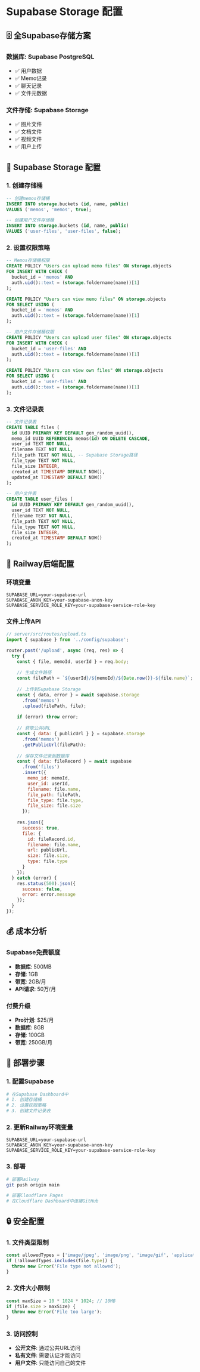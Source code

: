 # Supabase Storage 配置

## 🗄️ 全Supabase存储方案

### 数据库: Supabase PostgreSQL
- ✅ 用户数据
- ✅ Memo记录
- ✅ 聊天记录
- ✅ 文件元数据

### 文件存储: Supabase Storage
- ✅ 图片文件
- ✅ 文档文件
- ✅ 视频文件
- ✅ 用户上传

## 📁 Supabase Storage 配置

### 1. 创建存储桶
```sql
-- 创建memos存储桶
INSERT INTO storage.buckets (id, name, public) 
VALUES ('memos', 'memos', true);

-- 创建用户文件存储桶
INSERT INTO storage.buckets (id, name, public) 
VALUES ('user-files', 'user-files', false);
```

### 2. 设置权限策略
```sql
-- Memos存储桶权限
CREATE POLICY "Users can upload memo files" ON storage.objects
FOR INSERT WITH CHECK (
  bucket_id = 'memos' AND 
  auth.uid()::text = (storage.foldername(name))[1]
);

CREATE POLICY "Users can view memo files" ON storage.objects
FOR SELECT USING (
  bucket_id = 'memos' AND 
  auth.uid()::text = (storage.foldername(name))[1]
);

-- 用户文件存储桶权限
CREATE POLICY "Users can upload user files" ON storage.objects
FOR INSERT WITH CHECK (
  bucket_id = 'user-files' AND 
  auth.uid()::text = (storage.foldername(name))[1]
);

CREATE POLICY "Users can view own files" ON storage.objects
FOR SELECT USING (
  bucket_id = 'user-files' AND 
  auth.uid()::text = (storage.foldername(name))[1]
);
```

### 3. 文件记录表
```sql
-- 文件记录表
CREATE TABLE files (
  id UUID PRIMARY KEY DEFAULT gen_random_uuid(),
  memo_id UUID REFERENCES memos(id) ON DELETE CASCADE,
  user_id TEXT NOT NULL,
  filename TEXT NOT NULL,
  file_path TEXT NOT NULL, -- Supabase Storage路径
  file_type TEXT NOT NULL,
  file_size INTEGER,
  created_at TIMESTAMP DEFAULT NOW(),
  updated_at TIMESTAMP DEFAULT NOW()
);

-- 用户文件表
CREATE TABLE user_files (
  id UUID PRIMARY KEY DEFAULT gen_random_uuid(),
  user_id TEXT NOT NULL,
  filename TEXT NOT NULL,
  file_path TEXT NOT NULL,
  file_type TEXT NOT NULL,
  file_size INTEGER,
  created_at TIMESTAMP DEFAULT NOW()
);
```

## 🔧 Railway后端配置

### 环境变量
```
SUPABASE_URL=your-supabase-url
SUPABASE_ANON_KEY=your-supabase-anon-key
SUPABASE_SERVICE_ROLE_KEY=your-supabase-service-role-key
```

### 文件上传API
```javascript
// server/src/routes/upload.ts
import { supabase } from '../config/supabase';

router.post('/upload', async (req, res) => {
  try {
    const { file, memoId, userId } = req.body;
    
    // 生成文件路径
    const filePath = `${userId}/${memoId}/${Date.now()}-${file.name}`;
    
    // 上传到Supabase Storage
    const { data, error } = await supabase.storage
      .from('memos')
      .upload(filePath, file);
    
    if (error) throw error;
    
    // 获取公共URL
    const { data: { publicUrl } } = supabase.storage
      .from('memos')
      .getPublicUrl(filePath);
    
    // 保存文件记录到数据库
    const { data: fileRecord } = await supabase
      .from('files')
      .insert({
        memo_id: memoId,
        user_id: userId,
        filename: file.name,
        file_path: filePath,
        file_type: file.type,
        file_size: file.size
      });
    
    res.json({
      success: true,
      file: {
        id: fileRecord.id,
        filename: file.name,
        url: publicUrl,
        size: file.size,
        type: file.type
      }
    });
  } catch (error) {
    res.status(500).json({
      success: false,
      error: error.message
    });
  }
});
```

## 💰 成本分析

### Supabase免费额度
- **数据库**: 500MB
- **存储**: 1GB
- **带宽**: 2GB/月
- **API请求**: 50万/月

### 付费升级
- **Pro计划**: $25/月
- **数据库**: 8GB
- **存储**: 100GB
- **带宽**: 250GB/月

## 🚀 部署步骤

### 1. 配置Supabase
```bash
# 在Supabase Dashboard中
# 1. 创建存储桶
# 2. 设置权限策略
# 3. 创建文件记录表
```

### 2. 更新Railway环境变量
```
SUPABASE_URL=your-supabase-url
SUPABASE_ANON_KEY=your-supabase-anon-key
SUPABASE_SERVICE_ROLE_KEY=your-supabase-service-role-key
```

### 3. 部署
```bash
# 部署Railway
git push origin main

# 部署Cloudflare Pages
# 在Cloudflare Dashboard中连接GitHub
```

## 🔒 安全配置

### 1. 文件类型限制
```javascript
const allowedTypes = ['image/jpeg', 'image/png', 'image/gif', 'application/pdf'];
if (!allowedTypes.includes(file.type)) {
  throw new Error('File type not allowed');
}
```

### 2. 文件大小限制
```javascript
const maxSize = 10 * 1024 * 1024; // 10MB
if (file.size > maxSize) {
  throw new Error('File too large');
}
```

### 3. 访问控制
- **公开文件**: 通过公共URL访问
- **私有文件**: 需要认证才能访问
- **用户文件**: 只能访问自己的文件
